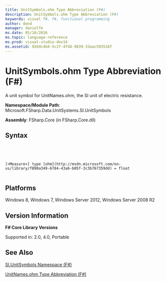 ```yaml
---
title: UnitSymbols.ohm Type Abbreviation (F#)
description: UnitSymbols.ohm Type Abbreviation (F#)
keywords: visual f#, f#, functional programming
author: dend
manager: danielfe
ms.date: 05/16/2016
ms.topic: language-reference
ms.prod: visual-studio-dev14
ms.assetid: 92b9c4b4-5c27-4fd4-9839-33aac593516f 
---
```


# UnitSymbols.ohm Type Abbreviation (F#)

A unit symbol for UnitNames.ohm, the SI unit of electric resistance.

**Namespace/Module Path**: Microsoft.FSharp.Data.UnitSystems.SI.UnitSymbols

**Assembly**: FSharp.Core (in FSharp.Core.dll)


## Syntax



```




[<Measure>] type [ohm](http://msdn.microsoft.com/en-us/library/f890a349-6784-43a6-b05f-3c3b767359dd) = float


```





## Platforms
Windows 8, Windows 7, Windows Server 2012, Windows Server 2008 R2


## Version Information
**F# Core Library Versions**

Supported in: 2.0, 4.0, Portable




## See Also
[SI.UnitSymbols Namespace &#40;F&#35;&#41;](SI.UnitSymbols-Namespace-%5BFSharp%5D.md)

[UnitNames.ohm Type Abbreviation &#40;F&#35;&#41;](UnitNames.ohm-Type-Abbreviation-%5BFSharp%5D.md)

